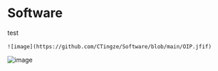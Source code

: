 # Software
test

    
    ![image](https://github.com/CTingze/Software/blob/main/OIP.jfif)

![image](https://www.bing.com/images/search?view=detailV2&ccid=XZqSc9Je&id=61CB4A78E117AC56BFD1677BDE992B9E32A16197&thid=OIP.XZqSc9JeuGekQTpEhPxH7gHaHa&mediaurl=https%3a%2f%2fmedia1.tenor.com%2fimages%2f5d9a9273d25eb867a4413a4484fc47ee%2ftenor.gif%3fitemid%3d17975287&cdnurl=https%3a%2f%2fth.bing.com%2fth%2fid%2fR.5d9a9273d25eb867a4413a4484fc47ee%3frik%3dl2GhMp4rmd57Zw%26pid%3dImgRaw%26r%3d0&exph=640&expw=640&q=cat+gif&simid=607988024337181075&FORM=IRPRST&ck=361E144B132A35D38397CFF3A91775E3&selectedIndex=3)


